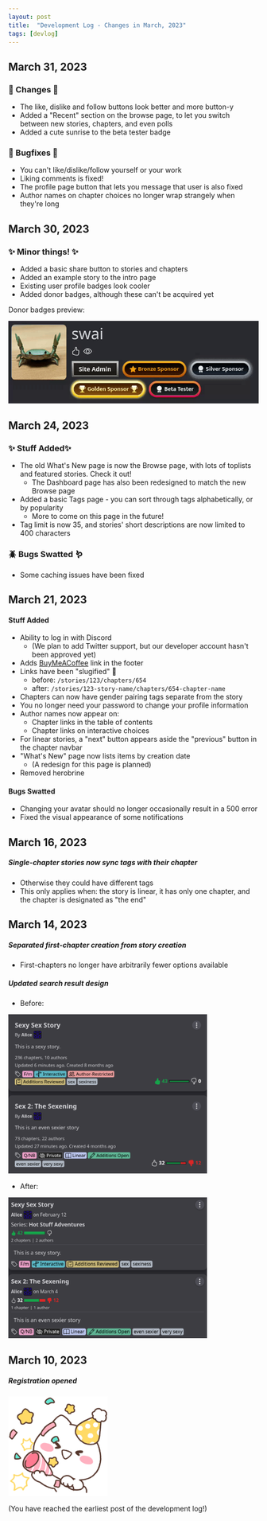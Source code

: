 ```yaml
---
layout: post
title:  "Development Log - Changes in March, 2023"
tags: [devlog]
---
```


## March 31, 2023

### 📣 Changes 📣 
- The like, dislike and follow buttons look better and more button-y
- Added a "Recent" section on the browse page, to let you switch between new stories, chapters, and even polls
- Added a cute sunrise to the beta tester badge

### 🐞 Bugfixes 🐞 
- You can't like/dislike/follow yourself or your work
- Liking comments is fixed!
- The profile page button that lets you message that user is also fixed
- Author names on chapter choices no longer wrap strangely when they're long

## March 30, 2023

### ✨ Minor things! ✨ 

- Added a basic share button to stories and chapters
- Added an example story to the intro page
- Existing user profile badges look cooler
- Added donor badges, although these can't be acquired yet

Donor badges preview:

<img src="/assets/img/badge_preview.gif" width="600px" alt="search after">

## March 24, 2023

### ✨ Stuff Added✨ 

- The old What's New page is now the Browse page, with lots of toplists and featured stories. Check it out! 
  - The Dashboard page has also been redesigned to match the new Browse page
- Added a basic Tags page - you can sort through tags alphabetically, or by popularity
  - More to come on this page in the future!
- Tag limit is now 35, and stories' short descriptions are now limited to 400 characters

### 🪲 Bugs Swatted 🪱 
- Some caching issues have been fixed

## March 21, 2023

#### Stuff Added

- Ability to log in with Discord
    - (We plan to add Twitter support, but our developer account hasn't been approved yet)
- Adds [BuyMeACoffee](https://www.buymeacoffee.com/collaberotica) link in the footer
- Links have been "slugified" 🐌
    - before: `/stories/123/chapters/654`
    - after: `/stories/123-story-name/chapters/654-chapter-name`
- Chapters can now have gender pairing tags separate from the story
- You no longer need your password to change your profile information 
- Author names now appear on:
  - Chapter links in the table of contents
  - Chapter links on interactive choices
- For linear stories, a "next" button appears aside the "previous" button in the chapter navbar
- "What's New" page now lists items by creation date
  - (A redesign for this page is planned)
- Removed herobrine

#### Bugs Swatted

- Changing your avatar should no longer occasionally result in a 500 error
- Fixed the visual appearance of some notifications


## March 16, 2023

##### Single-chapter stories now sync tags with their chapter

- Otherwise they could have different tags
- This only applies when: the story is linear, it has only one chapter, and the chapter is designated as "the end"

## March 14, 2023

##### Separated first-chapter creation from story creation

- First-chapters no longer have arbitrarily fewer options available

##### Updated search result design


- Before:

<img src="/assets/img/323s2.png" width="400px" alt="search after">

- After:

<img src="/assets/img/323s1.png" width="400px" alt="search before">

## March 10, 2023

##### Registration opened

<img src="/assets/img/yay.png" width="200px" height="200px" alt="party popper">

(You have reached the earliest post of the development log!)
